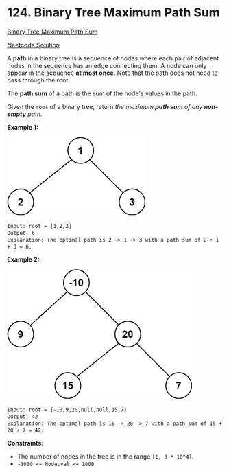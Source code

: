 # 124. Binary Tree Maximum Path Sum

[Binary Tree Maximum Path Sum](https://leetcode.com/problems/binary-tree-maximum-path-sum/description/)

[Neetcode Solution](https://www.youtube.com/watch?v=Hr5cWUld4vU&pp=ygUlbmVldGNvZGUgQmluYXJ5IFRyZWUgTWF4aW11bSBQYXRoIFN1bQ%3D%3D)

A <b>path</b> in a binary tree is a sequence of nodes where each pair of
adjacent nodes in the sequence has an edge connecting them. A node can only
appear in the sequence <b>at most once.</b> Note that the path does not need to
pass through the root.

The <b>path sum</b> of a path is the sum of the node's values in the path.

Given the `root` of a binary tree, return <em>the maximum <b>path sum</b> of any
<b>non-empty</b> path.</em>

**Example 1:**

<img src="./binary_tree_maximum_path_sum_01.jpg" />

```
Input: root = [1,2,3]
Output: 6
Explanation: The optimal path is 2 -> 1 -> 3 with a path sum of 2 + 1 + 3 = 6.
```

**Example 2:**

<img src="./binary_tree_maximum_path_sum_02.jpg" />

```
Input: root = [-10,9,20,null,null,15,7]
Output: 42
Explanation: The optimal path is 15 -> 20 -> 7 with a path sum of 15 + 20 + 7 = 42.
```

**Constraints:**

- The number of nodes in the tree is in the range `[1, 3 * 10^4]`.
- `-1000 <= Node.val <= 1000`
